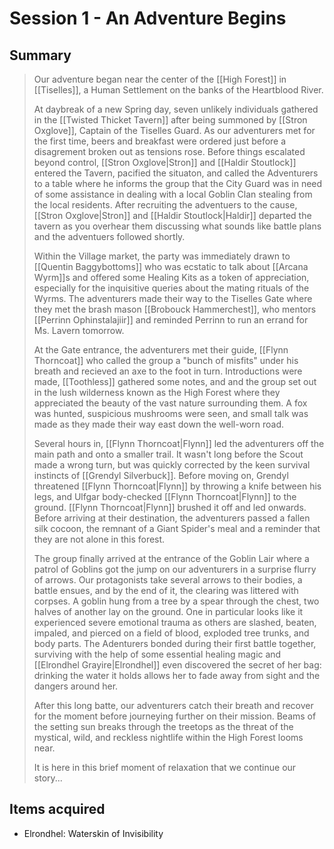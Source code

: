 # Session 1 - An Adventure Begins

## Summary

> Our adventure began near the center of the [[High Forest]] in [[Tiselles]], a Human Settlement on the banks of the Heartblood River.
> 
> At daybreak of a new Spring day, seven unlikely individuals gathered in the [[Twisted Thicket Tavern]] after being summoned by [[Stron Oxglove]], Captain of the Tiselles Guard.  As our adventurers met for the first time, beers and breakfast were ordered just before a disagrement broken out as tensions rose.  Before things escalated beyond control, [[Stron Oxglove|Stron]] and [[Haldir Stoutlock]] entered the Tavern, pacified the situaton, and called the Adventurers to a table where he informs the group that the City Guard was in need of some assistance in dealing with a local Goblin Clan stealing from the local residents.  After recruiting the adventuers to the cause, [[Stron Oxglove|Stron]] and [[Haldir Stoutlock|Haldir]] departed the tavern as you overhear them discussing what sounds like battle plans and the adventuers followed shortly.
>
> Within the Village market, the party was immediately drawn to [[Quentin Baggybottoms]] who was ecstatic to talk about [[Arcana Wyrm]]s and offered some Healing Kits as a token of appreciation, especially for the inquisitive queries about the mating rituals of the Wyrms.  The adventurers made their way to the Tiselles Gate where they met the brash mason [[Brobouck Hammerchest]], who mentors [[Perrinn Ophinstalajiir]] and reminded Perrinn to run an errand for Ms. Lavern tomorrow.  
> 
> At the Gate entrance, the adventurers met their guide, [[Flynn Thorncoat]] who called the group a "bunch of misfits" under his breath and recieved an axe to the foot in turn. Introductions were made, [[Toothless]] gathered some notes, and and the group set out in the lush wilderness known as the High Forest where they appreciated the beauty of the vast nature surrounding them.  A fox was hunted, suspicious mushrooms were seen, and small talk was made as they made their way east down the well-worn road.
> 
> Several hours in, [[Flynn Thorncoat|Flynn]] led the adventurers off the main path and onto a smaller trail.  It wasn't long before the Scout made a wrong turn, but was quickly corrected by the keen survival instincts of [[Grendyl Silverbuck]].  Before moving on, Grendyl threatened [[Flynn Thorncoat|Flynn]] by throwing a knife between his legs, and Ulfgar body-checked [[Flynn Thorncoat|Flynn]] to the ground.  [[Flynn Thorncoat|Flynn]] brushed it off and led onwards. Before arriving at their destination, the adventurers passed a fallen silk cocoon, the remnant of a Giant Spider's meal and a reminder that they are not alone in this forest.  
> 
> The group finally arrived at the entrance of the Goblin Lair where a patrol of Goblins got the jump on our adventurers in a surprise flurry of arrows. Our protagonists take several arrows to their bodies, a battle ensues, and by the end of it, the clearing was littered with corpses.  A goblin hung from a tree by a spear through the chest, two halves of another lay on the ground.  One in particular looks like it experienced severe emotional trauma as others are slashed, beaten, impaled, and pierced on a field of blood, exploded tree trunks, and body parts.  The Adenturers bonded during their first battle together, surviving with the help of some essential healing magic and [[Elrondhel Grayire|Elrondhel]] even discovered the secret of her bag: drinking the water it holds allows her to fade away from sight and the dangers around her.
>
> After this long batte, our adventurers catch their breath and recover for the moment before journeying further on their mission. Beams of the setting sun breaks through the treetops as the threat of the mystical, wild, and reckless nightlife within the High Forest looms near.
>
> It is here in this brief moment of relaxation that we continue our story...

## Items acquired

- Elrondhel: Waterskin of Invisibility
